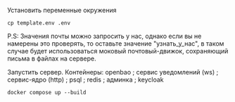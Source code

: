 Установить переменные окружения
```
cp template.env .env
```
P.S: Значения почты можно запросить у нас, однако если вы не намерены это проверять, то оставьте значение "узнать_у_нас", в таком случае будет использоваться моковый почтовый-движок, сохраняющий письма в файлах на сервере.

Запустить сервер. Контейнеры: openbao ; сервис уведомлений (ws) ; сервис-ядро (http) ; psql ; redis ; админка ; keycloak
```
docker compose up --build
```

